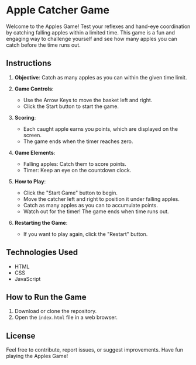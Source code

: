 # Apple Catcher Game

Welcome to the Apples Game! Test your reflexes and hand-eye coordination by catching falling apples within a limited time. This game is a fun and engaging way to challenge yourself and see how many apples you can catch before the time runs out.

## Instructions

1. **Objective**: Catch as many apples as you can within the given time limit.
   
2. **Game Controls**:
   - Use the Arrow Keys to move the basket left and right.
   - Click the Start button to start the game.

3. **Scoring**:
   - Each caught apple earns you points, which are displayed on the screen. 
   - The game ends when the timer reaches zero.

4. **Game Elements**:
   - Falling apples: Catch them to score points.
   - Timer: Keep an eye on the countdown clock.

5. **How to Play**:
   - Click the "Start Game" button to begin.
   - Move the catcher left and right to position it under falling apples.
   - Catch as many apples as you can to accumulate points.
   - Watch out for the timer! The game ends when time runs out.

6. **Restarting the Game**:
   - If you want to play again, click the "Restart" button.

## Technologies Used

- HTML
- CSS
- JavaScript

## How to Run the Game

1. Download or clone the repository.
2. Open the `index.html` file in a web browser.

## License

Feel free to contribute, report issues, or suggest improvements. Have fun playing the Apples Game!
